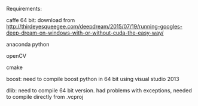 Requirements:

caffe 64 bit: download from http://thirdeyesqueegee.com/deepdream/2015/07/19/running-googles-deep-dream-on-windows-with-or-without-cuda-the-easy-way/

anaconda python

openCV

cmake

boost: need to compile boost python in 64 bit using visual studio 2013

dlib: need to compile 64 bit version. had problems with exceptions, needed to compile directly from .vcproj

